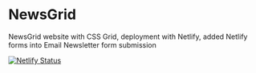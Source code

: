 # NewsGrid
NewsGrid website with CSS Grid, deployment with Netlify, added Netlify forms into Email Newsletter form submission

[![Netlify Status](https://api.netlify.com/api/v1/badges/f2592e91-9b30-4332-8855-f696925701d3/deploy-status)](https://app.netlify.com/sites/newsgridshowcase/deploys)
